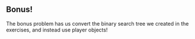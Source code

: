 ## Bonus!

The bonus problem has us convert the binary search tree we created in the exercises, and instead use player objects!